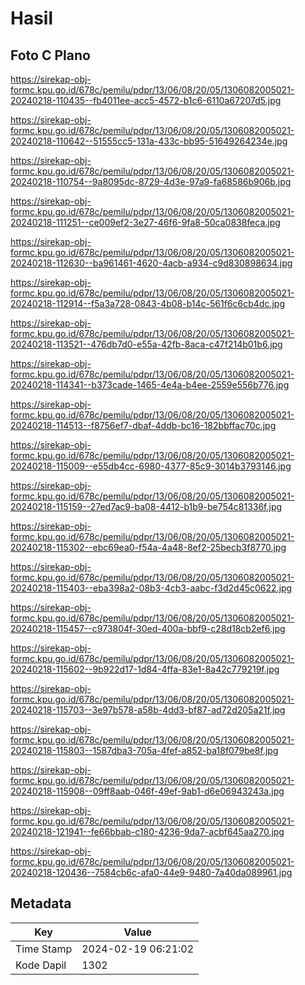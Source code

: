 # Hasil

## Foto C Plano

https://sirekap-obj-formc.kpu.go.id/678c/pemilu/pdpr/13/06/08/20/05/1306082005021-20240218-110435--fb4011ee-acc5-4572-b1c6-6110a67207d5.jpg

https://sirekap-obj-formc.kpu.go.id/678c/pemilu/pdpr/13/06/08/20/05/1306082005021-20240218-110642--51555cc5-131a-433c-bb95-51649264234e.jpg

https://sirekap-obj-formc.kpu.go.id/678c/pemilu/pdpr/13/06/08/20/05/1306082005021-20240218-110754--9a8095dc-8729-4d3e-97a9-fa68586b906b.jpg

https://sirekap-obj-formc.kpu.go.id/678c/pemilu/pdpr/13/06/08/20/05/1306082005021-20240218-111251--ce009ef2-3e27-46f6-9fa8-50ca0838feca.jpg

https://sirekap-obj-formc.kpu.go.id/678c/pemilu/pdpr/13/06/08/20/05/1306082005021-20240218-112630--ba961461-4620-4acb-a934-c9d830898634.jpg

https://sirekap-obj-formc.kpu.go.id/678c/pemilu/pdpr/13/06/08/20/05/1306082005021-20240218-112914--f5a3a728-0843-4b08-b14c-561f6c6cb4dc.jpg

https://sirekap-obj-formc.kpu.go.id/678c/pemilu/pdpr/13/06/08/20/05/1306082005021-20240218-113521--476db7d0-e55a-42fb-8aca-c47f214b01b6.jpg

https://sirekap-obj-formc.kpu.go.id/678c/pemilu/pdpr/13/06/08/20/05/1306082005021-20240218-114341--b373cade-1465-4e4a-b4ee-2559e556b776.jpg

https://sirekap-obj-formc.kpu.go.id/678c/pemilu/pdpr/13/06/08/20/05/1306082005021-20240218-114513--f8756ef7-dbaf-4ddb-bc16-182bbffac70c.jpg

https://sirekap-obj-formc.kpu.go.id/678c/pemilu/pdpr/13/06/08/20/05/1306082005021-20240218-115009--e55db4cc-6980-4377-85c9-3014b3793146.jpg

https://sirekap-obj-formc.kpu.go.id/678c/pemilu/pdpr/13/06/08/20/05/1306082005021-20240218-115159--27ed7ac9-ba08-4412-b1b9-be754c81336f.jpg

https://sirekap-obj-formc.kpu.go.id/678c/pemilu/pdpr/13/06/08/20/05/1306082005021-20240218-115302--ebc69ea0-f54a-4a48-8ef2-25becb3f8770.jpg

https://sirekap-obj-formc.kpu.go.id/678c/pemilu/pdpr/13/06/08/20/05/1306082005021-20240218-115403--eba398a2-08b3-4cb3-aabc-f3d2d45c0622.jpg

https://sirekap-obj-formc.kpu.go.id/678c/pemilu/pdpr/13/06/08/20/05/1306082005021-20240218-115457--c973804f-30ed-400a-bbf9-c28d18cb2ef6.jpg

https://sirekap-obj-formc.kpu.go.id/678c/pemilu/pdpr/13/06/08/20/05/1306082005021-20240218-115602--9b922d17-1d84-4ffa-83e1-8a42c779219f.jpg

https://sirekap-obj-formc.kpu.go.id/678c/pemilu/pdpr/13/06/08/20/05/1306082005021-20240218-115703--3e97b578-a58b-4dd3-bf87-ad72d205a21f.jpg

https://sirekap-obj-formc.kpu.go.id/678c/pemilu/pdpr/13/06/08/20/05/1306082005021-20240218-115803--1587dba3-705a-4fef-a852-ba18f079be8f.jpg

https://sirekap-obj-formc.kpu.go.id/678c/pemilu/pdpr/13/06/08/20/05/1306082005021-20240218-115908--09ff8aab-046f-49ef-9ab1-d6e06943243a.jpg

https://sirekap-obj-formc.kpu.go.id/678c/pemilu/pdpr/13/06/08/20/05/1306082005021-20240218-121941--fe66bbab-c180-4236-9da7-acbf645aa270.jpg

https://sirekap-obj-formc.kpu.go.id/678c/pemilu/pdpr/13/06/08/20/05/1306082005021-20240218-120436--7584cb6c-afa0-44e9-9480-7a40da089961.jpg


## Metadata

| Key        | Value               |
| ---------- | ------------------- |
| Time Stamp | 2024-02-19 06:21:02 |
| Kode Dapil | 1302                |



